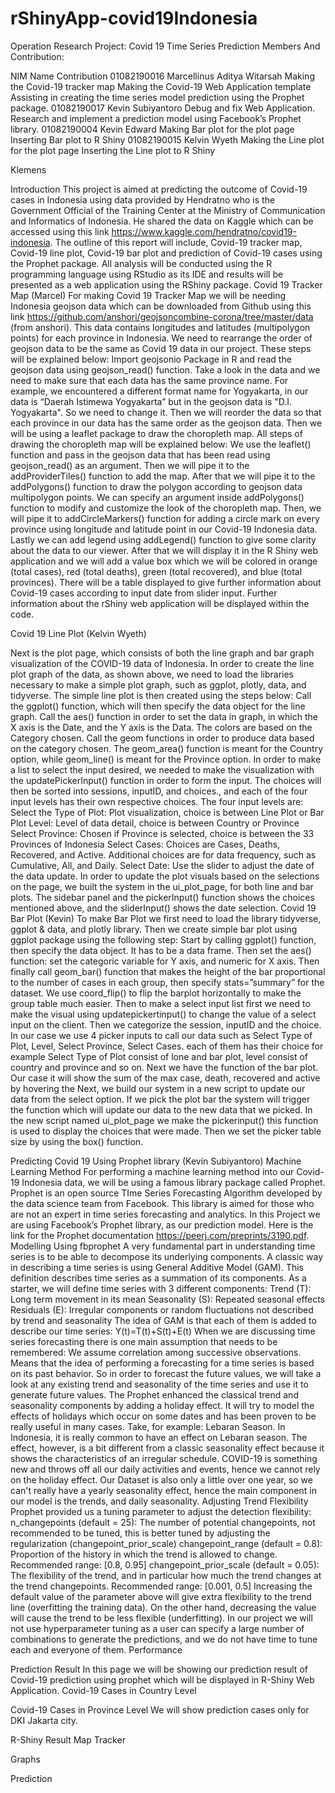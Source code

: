 # rShinyApp-covid19Indonesia

Operation Research Project: Covid 19 Time Series Prediction
Members And Contribution:

NIM
Name
Contribution
01082190016
Marcellinus Aditya Witarsah
Making the Covid-19 tracker map
Making the Covid-19 Web Application template 
Assisting in creating the time series model prediction using the Prophet package. 
01082190017
Kevin Subiyantoro
Debug and fix Web Application.
Research and implement a prediction model using Facebook’s Prophet library.
01082190004
Kevin Edward
Making Bar plot for the plot page
Inserting Bar plot to R Shiny
01082190015
Kelvin Wyeth
Making the Line plot for the plot page
Inserting the Line plot to R Shiny


Klemens




Introduction
This project is aimed at predicting the outcome of Covid-19 cases in Indonesia using data provided by Hendratno who is the Government Official of the Training Center at the Ministry of Communication and Informatics of Indonesia. He shared the data on Kaggle which can be accessed using this link https://www.kaggle.com/hendratno/covid19-indonesia. The outline of this report will include, Covid-19 tracker map, Covid-19 line plot, Covid-19 bar plot and prediction of Covid-19 cases using the Prophet package. All analysis will be conducted using the R programming language using RStudio as its IDE and results will be presented as a web application using the RShiny package.
Covid 19 Tracker Map (Marcel)
For making Covid 19 Tracker Map we will be needing Indonesia geojson data which can be downloaded from Github using this link https://github.com/anshori/geojsoncombine-corona/tree/master/data (from anshori). This data contains longitudes and latitudes (multipolygon points) for each province in Indonesia. We need to rearrange the order of geojson data to be the same as Covid 19 data in our project. These steps will be explained below:
Import geojsonio Package in R and read the geojson data using geojson_read() function.
Take a look in the data and we need to make sure that each data has the same province name. For example, we encountered a different format name for Yogyakarta, in our data is “Daerah Istimewa Yogyakarta” but in the geojson data is "D.I. Yogyakarta". So we need to change it.
Then we will reorder the data so that each province in our data has the same order as the geojson data.
Then we will be using a leaflet package to draw the choropleth map. All steps of drawing the choropleth map will be explained below:
We use the leaflet() function and pass in the geojson data that has been read using geojson_read() as an argument. Then we will pipe it to the addProviderTiles() function to add the map.
After that we will pipe it to the addPolygons() function to draw the polygon according to geojson data multipolygon points. We can specify an argument inside addPolygons() function to modify and customize the look of the choropleth map. Then, we will pipe it to addCircleMarkers() function for adding a circle mark on every province using longitude and latitude point in our Covid-19 Indonesia data. Lastly we can add legend using addLegend() function to give some clarity about the data to our viewer. 
After that we will display it in the R Shiny web application and we will add a value box which we will be colored in orange (total cases), red (total deaths), green (total recovered), and blue (total provinces). There will be a table displayed to give further information about Covid-19 cases according to input date from slider input. Further information about the rShiny web application will be displayed within the code.


Covid 19 Line Plot (Kelvin Wyeth)

Next is the plot page, which consists of both the line graph and bar graph visualization of the COVID-19 data of Indonesia.
In order to create the line plot graph of the data, as shown above, we need to load the libraries necessary to make a simple plot graph, such as ggplot, plotly, data, and tidyverse. The simple line plot is then created using the steps below:
Call the ggplot() function, which will then specify the data object for the line graph.
Call the aes() function in order to set the data in graph, in which the X axis is the Date, and the Y axis is the Data. The colors are based on the Category chosen.
Call the geom functions in order to produce data based on the category chosen. The geom_area() function is meant for the Country option, while geom_line() is meant for the Province option.
In order to make a list to select the input desired, we needed to make the visualization with the updatePickerInput() function in order to form the input. The choices will then be sorted into sessions, inputID, and choices., and each of the four input levels has their own respective choices. The four input levels are:
Select the Type of Plot: Plot visualization, choice is between Line Plot or Bar Plot
Level: Level of data detail, choice is between Country or Province
Select Province: Chosen if Province is selected, choice is between the 33 Provinces of Indonesia
Select Cases: Choices are Cases, Deaths, Recovered, and Active. Additional choices are for data frequency, such as Cumulative, All, and Daily.
Select Date: Use the slider to adjust the date of the data update.
In order to update the plot visuals based on the selections on the page, we built the system in the ui_plot_page, for both line and bar plots. The sidebar panel and the pickerInput() function shows the choices mentioned above, and the sliderInput() shows the date selection.
Covid 19 Bar Plot (Kevin)
To make Bar Plot we first need to load the library tidyverse, ggplot & data, and plotly library. Then we  create simple bar plot using ggplot package using the following step:
Start by calling ggplot() function, then specify the data object. It has to be a data frame.
Then set the aes() function: set the categoric variable for Y axis, and numeric for X axis. 
Then finally call geom_bar() function that makes the height of the bar proportional to the number of cases in each group, then specify stats=”summary” for the dataset. We use coord_flip() to flip the barplot horizontally to make the group table much easier.
Then to make a select input list first we need to make the visual using updatepickertinput() to change the value of a select input on the client. Then we categorize the session, inputID and the choice. In our case we use 4 picker inputs to call our data such as Select Type of Plot, Level, Select Province, Select Cases. each of them has their choice for example Select Type of Plot consist of lone and bar plot, level consist of country and province and so on. Next we have the function of the bar plot. Our case it will show the sum of the max case, death, recovered and active by hovering the 
Next, we build our system in a new script to update our data from the select option. If we pick the plot bar the system will trigger the function which will update our data to the new data that we picked. In the new script named ui_plot_page we make the pickerinput() this function is used to display the choices that were made. Then we set the picker table size by using the box() function. 

Predicting Covid 19 Using Prophet library (Kevin Subiyantoro)
Machine Learning Method
For performing a machine learning method into our Covid-19 Indonesia data, we will be using a famous library package called Prophet. Prophet is an open source TIme Series Forecasting Algorithm developed by the data science team from Facebook. This library is aimed for those who are not an expert in time series forecasting and analytics.
In this Project we are using Facebook’s Prophet library, as our prediction model. Here is the link for the Prophet documentation https://peerj.com/preprints/3190.pdf.
Modelling Using fbprophet
A very fundamental part in understanding time series is to be able to decompose its underlying components. A classic way in describing a time series is using General Additive Model (GAM). This definition describes time series as a summation of its components. As a starter, we will define time series with 3 different components:
Trend (T): Long term movement in its mean
Seasonality (S): Repeated seasonal effects
Residuals (E): Irregular components or random fluctuations not described by trend and seasonality
The idea of GAM is that each of them is added to describe our time series:
Y(t)=T(t)+S(t)+E(t)
When we are discussing time series forecasting there is one main assumption that needs to be remembered: We assume correlation among successive observations. Means that the idea of performing a forecasting for a time series is based on its past behavior. So in order to forecast the future values, we will take a look at any existing trend and seasonality of the time series and use it to generate future values.
The Prophet enhanced the classical trend and seasonality components by adding a holiday effect. It will try to model the effects of holidays which occur on some dates and has been proven to be really useful in many cases. Take, for example: Lebaran Season. In Indonesia, it is really common to have an effect on Lebaran season. The effect, however, is a bit different from a classic seasonality effect because it shows the characteristics of an irregular schedule.
COVID-19 is something new and throws off all our daily activities and events, hence we cannot rely on the holiday effect. Our Dataset is also only a little over one year, so we can't really have a yearly seasonality effect, hence the main component in our model is the trends, and daily seasonality.
Adjusting Trend Flexibility
Prophet provided us a tuning parameter to adjust the detection flexibility:
n_changepoints (default = 25): The number of potential changepoints, not recommended to be tuned, this is better tuned by adjusting the regularization (changepoint_prior_scale)
changepoint_range (default = 0.8): Proportion of the history in which the trend is allowed to change. Recommended range: [0.8, 0.95]
changepoint_prior_scale (default = 0.05): The flexibility of the trend, and in particular how much the trend changes at the trend changepoints. Recommended range: [0.001, 0.5]
Increasing the default value of the parameter above will give extra flexibility to the trend line (overfitting the training data). On the other hand, decreasing the value will cause the trend to be less flexible (underfitting).
In our project we will not use hyperparameter tuning as a user can specify a large number of combinations to generate the predictions, and we do not have time to tune each and everyone of them.
Performance

Prediction Result
In this page we will be showing our prediction result of Covid-19 prediction using prophet which will be displayed in R-Shiny Web Application.
Covid-19 Cases in Country Level




Covid-19 Cases in Province Level
We will show prediction cases only for DKI Jakarta city.




R-Shiny Result
Map Tracker



Graphs


Prediction



